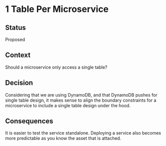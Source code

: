 # 1 Table Per Microservice

## Status

Proposed

## Context

Should a microservice only access a single table?

## Decision

Considering that we are using DynamoDB, and that DynamoDB pushes for single
table design, it makes sense to align the boundary constraints for a microservice
to include a single table design under the hood.

## Consequences

It is easier to test the service standalone.  Deploying a service also becomes
more predictable as you know the asset that is attached.
